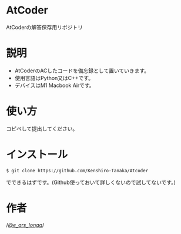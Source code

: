 # AtCoder
AtCoderの解答保存用リポジトリ

# 説明
- AtCoderのACしたコードを備忘録として置いていきます。
- 使用言語はPython又はC++です。
- デバイスはM1 Macbook Airです。

# 使い方
コピペして提出してください。

# インストール
```
$ git clone https://github.com/Kenshiro-Tanaka/Atcoder
```
でできるはずです。(Github使っておいて詳しくないので試してないです。)

# 作者
/*[@e_ars_longa](https://twitter.com/e_ars_longa)*/
